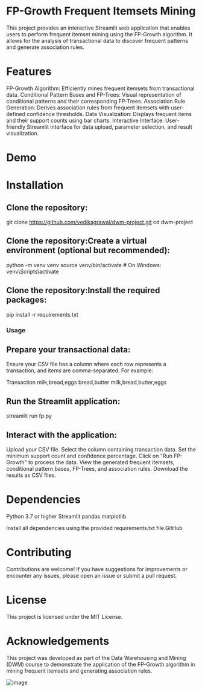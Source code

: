 # FP-Growth Frequent Itemsets Mining
This project provides an interactive Streamlit web application that enables users to perform frequent itemset mining using the FP-Growth algorithm. It allows for the analysis of transactional data to discover frequent patterns and generate association rules.​

# Features
FP-Growth Algorithm: Efficiently mines frequent itemsets from transactional data.
Conditional Pattern Bases and FP-Trees: Visual representation of conditional patterns and their corresponding FP-Trees.
Association Rule Generation: Derives association rules from frequent itemsets with user-defined confidence thresholds.
Data Visualization: Displays frequent items and their support counts using bar charts.
Interactive Interface: User-friendly Streamlit interface for data upload, parameter selection, and result visualization.


# Demo
# Installation

## Clone the repository:

git clone https://github.com/vedikagrawal/dwm-project.git
cd dwm-project

## Clone the repository:Create a virtual environment (optional but recommended):

python -m venv venv
source venv/bin/activate  # On Windows: venv\Scripts\activate

## Clone the repository:Install the required packages:

pip install -r requirements.txt

### Usage

## Prepare your transactional data:
Ensure your CSV file has a column where each row represents a transaction, and items are comma-separated. For example:

Transaction
milk,bread,eggs
bread,butter
milk,bread,butter,eggs

## Run the Streamlit application:

streamlit run fp.py

## Interact with the application:

Upload your CSV file.
Select the column containing transaction data.
Set the minimum support count and confidence percentage.
Click on "Run FP-Growth" to process the data.
View the generated frequent itemsets, conditional pattern bases, FP-Trees, and association rules.
Download the results as CSV files.​

# Dependencies

Python 3.7 or higher
Streamlit
pandas
matplotlib​

Install all dependencies using the provided requirements.txt file.​
GitHub

# Contributing
Contributions are welcome! If you have suggestions for improvements or encounter any issues, please open an issue or submit a pull request.​

# License
This project is licensed under the MIT License.​

# Acknowledgements
This project was developed as part of the Data Warehousing and Mining (DWM) course to demonstrate the application of the FP-Growth algorithm in mining frequent itemsets and generating association rules.​

![image](https://github.com/user-attachments/assets/a99eb247-28e5-4323-bd7a-cf6e2dcfb60f)
